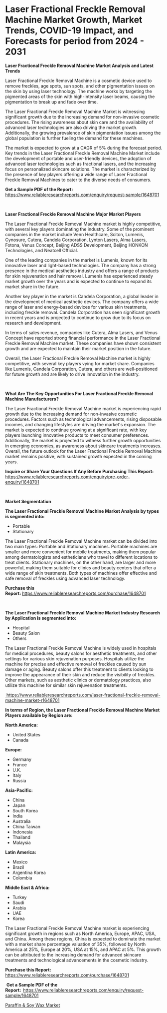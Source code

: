 <p><h1>Laser Fractional Freckle Removal Machine Market Growth, Market Trends, COVID-19 Impact, and Forecasts for period from 2024 - 2031</h1></p><p><strong>Laser Fractional Freckle Removal Machine Market Analysis and Latest Trends</strong></p>
<p><p>Laser Fractional Freckle Removal Machine is a cosmetic device used to remove freckles, age spots, sun spots, and other pigmentation issues on the skin by using laser technology. The machine works by targeting the pigmented areas of the skin with high-intensity laser beams, causing the pigmentation to break up and fade over time.</p><p>The Laser Fractional Freckle Removal Machine Market is witnessing significant growth due to the increasing demand for non-invasive cosmetic procedures. The rising awareness about skin care and the availability of advanced laser technologies are also driving the market growth. Additionally, the growing prevalence of skin pigmentation issues among the global population is further fueling the demand for these machines.</p><p>The market is expected to grow at a CAGR of 5% during the forecast period. Key trends in the Laser Fractional Freckle Removal Machine Market include the development of portable and user-friendly devices, the adoption of advanced laser technologies such as fractional lasers, and the increasing focus on personalized skincare solutions. The market is characterized by the presence of key players offering a wide range of Laser Fractional Freckle Removal Machines to cater to the diverse needs of consumers.</p></p>
<p><strong>Get a Sample PDF of the Report:&nbsp;</strong> <a href="https://www.reliableresearchreports.com/enquiry/request-sample/1648701">https://www.reliableresearchreports.com/enquiry/request-sample/1648701</a></p>
<p>&nbsp;</p>
<p><strong>Laser Fractional Freckle Removal Machine Major Market Players</strong></p>
<p><p>The Laser Fractional Freckle Removal Machine market is highly competitive, with several key players dominating the industry. Some of the prominent companies in the market include Venn Healthcare, Sciton, Lumenis, Cynosure, Cutera, Candela Corporation, Lynton Lasers, Alma Lasers, Fotona, Venus Concept, Beijing ADSS Development, Beijing HONKON Technologies, and Neatcell Official.</p><p>One of the leading companies in the market is Lumenis, known for its innovative laser and light-based technologies. The company has a strong presence in the medical aesthetics industry and offers a range of products for skin rejuvenation and hair removal. Lumenis has experienced steady market growth over the years and is expected to continue to expand its market share in the future.</p><p>Another key player in the market is Candela Corporation, a global leader in the development of medical aesthetic devices. The company offers a wide range of laser and energy-based devices for various skin treatments, including freckle removal. Candela Corporation has seen significant growth in recent years and is projected to continue to grow due to its focus on research and development.</p><p>In terms of sales revenue, companies like Cutera, Alma Lasers, and Venus Concept have reported strong financial performance in the Laser Fractional Freckle Removal Machine market. These companies have shown consistent growth and are expected to maintain their market position in the future.</p><p>Overall, the Laser Fractional Freckle Removal Machine market is highly competitive, with several key players vying for market share. Companies like Lumenis, Candela Corporation, Cutera, and others are well-positioned for future growth and are likely to drive innovation in the industry.</p></p>
<p>&nbsp;</p>
<p><strong>What Are The Key Opportunities For Laser Fractional Freckle Removal Machine Manufacturers?</strong></p>
<p><p>The Laser Fractional Freckle Removal Machine market is experiencing rapid growth due to the increasing demand for non-invasive cosmetic procedures. Factors such as technological advancements, rising disposable incomes, and changing lifestyles are driving the market's expansion. The market is expected to continue growing at a significant rate, with key players launching innovative products to meet consumer preferences. Additionally, the market is projected to witness further growth opportunities in emerging economies, as awareness about skincare treatments increases. Overall, the future outlook for the Laser Fractional Freckle Removal Machine market remains positive, with sustained growth expected in the coming years.</p></p>
<p><strong>Inquire or Share Your Questions If Any Before Purchasing This Report:</strong> <a href="https://www.reliableresearchreports.com/enquiry/pre-order-enquiry/1648701">https://www.reliableresearchreports.com/enquiry/pre-order-enquiry/1648701</a></p>
<p>&nbsp;</p>
<p><strong>Market Segmentation</strong></p>
<p><strong>The Laser Fractional Freckle Removal Machine Market Analysis by types is segmented into:</strong></p>
<p><ul><li>Portable</li><li>Stationary</li></ul></p>
<p><p>The Laser Fractional Freckle Removal Machine market can be divided into two main types: Portable and Stationary machines. Portable machines are smaller and more convenient for mobile treatments, making them popular among dermatologists and estheticians who travel to different locations to treat clients. Stationary machines, on the other hand, are larger and more powerful, making them suitable for clinics and beauty centers that offer a wide range of skin treatments. Both types of machines offer effective and safe removal of freckles using advanced laser technology.</p></p>
<p><strong>Purchase this Report:&nbsp;</strong><a href="https://www.reliableresearchreports.com/purchase/1648701">https://www.reliableresearchreports.com/purchase/1648701</a></p>
<p>&nbsp;</p>
<p><strong>The Laser Fractional Freckle Removal Machine Market Industry Research by Application is segmented into:</strong></p>
<p><ul><li>Hospital</li><li>Beauty Salon</li><li>Others</li></ul></p>
<p><p>The Laser Fractional Freckle Removal Machine is widely used in hospitals for medical procedures, beauty salons for aesthetic treatments, and other settings for various skin rejuvenation purposes. Hospitals utilize the machine for precise and effective removal of freckles caused by sun damage or aging. Beauty salons offer this treatment to clients looking to improve the appearance of their skin and reduce the visibility of freckles. Other markets, such as aesthetic clinics or dermatology practices, also utilize this machine for similar skin rejuvenation treatments.</p></p>
<p><a href="https://www.reliableresearchreports.com/laser-fractional-freckle-removal-machine-market-r1648701">&nbsp;https://www.reliableresearchreports.com/laser-fractional-freckle-removal-machine-market-r1648701</a></p>
<p><strong>In terms of Region, the Laser Fractional Freckle Removal Machine Market Players available by Region are:</strong></p>
<p>
    <p> <strong> North America: </strong>
        <ul>
            <li>United States</li>
            <li>Canada</li>
        </ul>
        </p> 
    <p> <strong> Europe: </strong>
        <ul>
            <li>Germany</li>
            <li>France</li>
            <li>U.K.</li>
            <li>Italy</li>
            <li>Russia</li>
        </ul>
        </p> 
    <p> <strong> Asia-Pacific: </strong>
        <ul>
            <li>China</li>
            <li>Japan</li>
            <li>South Korea</li>
            <li>India</li>
            <li>Australia</li>
            <li>China Taiwan</li>
            <li>Indonesia</li>
            <li>Thailand</li>
            <li>Malaysia</li>
        </ul>
        </p> 
    <p> <strong> Latin America: </strong>
        <ul>
            <li>Mexico</li>
            <li>Brazil</li>
            <li>Argentina Korea</li>
            <li>Colombia</li>
        </ul>
        </p> 
    <p> <strong> Middle East & Africa: </strong>
        <ul>
            <li>Turkey</li>
            <li>Saudi</li>
            <li>Arabia</li>
            <li>UAE</li>
            <li>Korea</li>
        </ul>
    </p>
    </p>
<p><p>The Laser Fractional Freckle Removal Machine market is experiencing significant growth in regions such as North America, Europe, APAC, USA, and China. Among these regions, China is expected to dominate the market with a market share percentage valuation of 35%, followed by North America at 25%, Europe at 20%, USA at 15%, and APAC at 5%. This growth can be attributed to the increasing demand for advanced skincare treatments and technological advancements in the cosmetic industry.</p></p>
<p><strong>Purchase this Report: </strong><a href="https://www.reliableresearchreports.com/purchase/1648701">https://www.reliableresearchreports.com/purchase/1648701</a></p>
<p>&nbsp;<strong>Get a Sample PDF of the Report:&nbsp;&nbsp;</strong><a href="https://www.reliableresearchreports.com/enquiry/request-sample/1648701">https://www.reliableresearchreports.com/enquiry/request-sample/1648701</a></p>
<p><strong></strong></p>
<p><p><a href="https://view.publitas.com/reportprime-1/insights-into-the-paraffin-soy-wax-market-size-which-is-expanding-with-a-6-6-cagr-from-2024-2031/">Paraffin & Soy Wax Market</a></p></p>